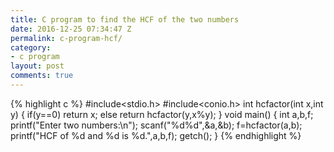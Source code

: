 ```yaml
---
title: C program to find the HCF of the two numbers
date: 2016-12-25 07:34:47 Z
permalink: c-program-hcf/
category:
- c program
layout: post
comments: true
---
```


{% highlight c %}
#include<stdio.h>
#include<conio.h>
int hcfactor(int x,int y)
{
	if(y==0)
	return x;
	else
	return hcfactor(y,x%y);
}
void main()
{
	int a,b,f;
	printf("Enter two numbers:\n");
	scanf("%d%d",&a,&b);
	f=hcfactor(a,b);
	printf("HCF of %d and %d is %d.",a,b,f);
	getch();
}
{% endhighlight %}

